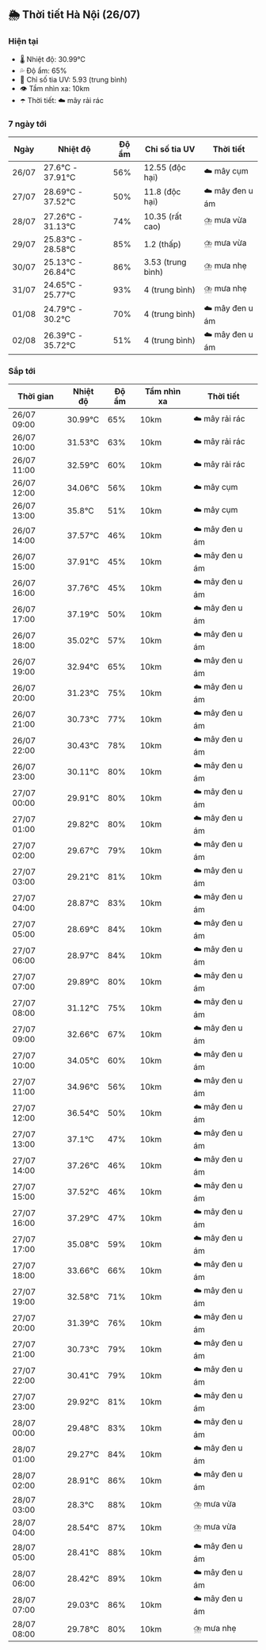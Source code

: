 ## 🌦️ Thời tiết Hà Nội (26/07)

### Hiện tại

- 🌡️ Nhiệt độ: 30.99℃
- 💦 Độ ẩm: 65%
- 🌟 Chỉ số tia UV: 5.93 (trung bình)
- 👁️ Tầm nhìn xa: 10km
- ☂️ Thời tiết: ☁️ mây rải rác

### 7 ngày tới

| Ngày | Nhiệt độ | Độ ẩm | Chỉ số tia UV | Thời tiết |
| --- | --- | --- | --- | --- |
| 26/07 | 27.6℃ - 37.91℃ | 56% | 12.55 (độc hại) | ☁️ mây cụm |
| 27/07 | 28.69℃ - 37.52℃ | 50% | 11.8 (độc hại) | ☁️ mây đen u ám |
| 28/07 | 27.26℃ - 31.13℃ | 74% | 10.35 (rất cao) | ⛈️ mưa vừa |
| 29/07 | 25.83℃ - 28.58℃ | 85% | 1.2 (thấp) | ⛈️ mưa vừa |
| 30/07 | 25.13℃ - 26.84℃ | 86% | 3.53 (trung bình) | ⛈️ mưa nhẹ |
| 31/07 | 24.65℃ - 25.77℃ | 93% | 4 (trung bình) | ⛈️ mưa nhẹ |
| 01/08 | 24.79℃ - 30.2℃ | 70% | 4 (trung bình) | ☁️ mây đen u ám |
| 02/08 | 26.39℃ - 35.72℃ | 51% | 4 (trung bình) | ☁️ mây đen u ám |

### Sắp tới

| Thời gian | Nhiệt độ | Độ ẩm | Tầm nhìn xa | Thời tiết |
| --- | --- | --- | --- | --- |
| 26/07 09:00 | 30.99℃ | 65% | 10km | ☁️ mây rải rác |
| 26/07 10:00 | 31.53℃ | 63% | 10km | ☁️ mây rải rác |
| 26/07 11:00 | 32.59℃ | 60% | 10km | ☁️ mây rải rác |
| 26/07 12:00 | 34.06℃ | 56% | 10km | ☁️ mây cụm |
| 26/07 13:00 | 35.8℃ | 51% | 10km | ☁️ mây cụm |
| 26/07 14:00 | 37.57℃ | 46% | 10km | ☁️ mây đen u ám |
| 26/07 15:00 | 37.91℃ | 45% | 10km | ☁️ mây đen u ám |
| 26/07 16:00 | 37.76℃ | 45% | 10km | ☁️ mây đen u ám |
| 26/07 17:00 | 37.19℃ | 50% | 10km | ☁️ mây đen u ám |
| 26/07 18:00 | 35.02℃ | 57% | 10km | ☁️ mây đen u ám |
| 26/07 19:00 | 32.94℃ | 65% | 10km | ☁️ mây đen u ám |
| 26/07 20:00 | 31.23℃ | 75% | 10km | ☁️ mây đen u ám |
| 26/07 21:00 | 30.73℃ | 77% | 10km | ☁️ mây đen u ám |
| 26/07 22:00 | 30.43℃ | 78% | 10km | ☁️ mây đen u ám |
| 26/07 23:00 | 30.11℃ | 80% | 10km | ☁️ mây đen u ám |
| 27/07 00:00 | 29.91℃ | 80% | 10km | ☁️ mây đen u ám |
| 27/07 01:00 | 29.82℃ | 80% | 10km | ☁️ mây đen u ám |
| 27/07 02:00 | 29.67℃ | 79% | 10km | ☁️ mây đen u ám |
| 27/07 03:00 | 29.21℃ | 81% | 10km | ☁️ mây đen u ám |
| 27/07 04:00 | 28.87℃ | 83% | 10km | ☁️ mây đen u ám |
| 27/07 05:00 | 28.69℃ | 84% | 10km | ☁️ mây đen u ám |
| 27/07 06:00 | 28.97℃ | 84% | 10km | ☁️ mây đen u ám |
| 27/07 07:00 | 29.89℃ | 80% | 10km | ☁️ mây đen u ám |
| 27/07 08:00 | 31.12℃ | 75% | 10km | ☁️ mây đen u ám |
| 27/07 09:00 | 32.66℃ | 67% | 10km | ☁️ mây đen u ám |
| 27/07 10:00 | 34.05℃ | 60% | 10km | ☁️ mây đen u ám |
| 27/07 11:00 | 34.96℃ | 56% | 10km | ☁️ mây đen u ám |
| 27/07 12:00 | 36.54℃ | 50% | 10km | ☁️ mây đen u ám |
| 27/07 13:00 | 37.1℃ | 47% | 10km | ☁️ mây đen u ám |
| 27/07 14:00 | 37.26℃ | 46% | 10km | ☁️ mây đen u ám |
| 27/07 15:00 | 37.52℃ | 46% | 10km | ☁️ mây đen u ám |
| 27/07 16:00 | 37.29℃ | 47% | 10km | ☁️ mây đen u ám |
| 27/07 17:00 | 35.08℃ | 59% | 10km | ☁️ mây đen u ám |
| 27/07 18:00 | 33.66℃ | 66% | 10km | ☁️ mây đen u ám |
| 27/07 19:00 | 32.58℃ | 71% | 10km | ☁️ mây đen u ám |
| 27/07 20:00 | 31.39℃ | 76% | 10km | ☁️ mây đen u ám |
| 27/07 21:00 | 30.73℃ | 79% | 10km | ☁️ mây đen u ám |
| 27/07 22:00 | 30.41℃ | 79% | 10km | ☁️ mây đen u ám |
| 27/07 23:00 | 29.92℃ | 81% | 10km | ☁️ mây đen u ám |
| 28/07 00:00 | 29.48℃ | 83% | 10km | ☁️ mây đen u ám |
| 28/07 01:00 | 29.27℃ | 84% | 10km | ☁️ mây đen u ám |
| 28/07 02:00 | 28.91℃ | 86% | 10km | ☁️ mây đen u ám |
| 28/07 03:00 | 28.3℃ | 88% | 10km | ⛈️ mưa vừa |
| 28/07 04:00 | 28.54℃ | 87% | 10km | ⛈️ mưa vừa |
| 28/07 05:00 | 28.41℃ | 88% | 10km | ☁️ mây đen u ám |
| 28/07 06:00 | 28.42℃ | 89% | 10km | ☁️ mây đen u ám |
| 28/07 07:00 | 29.03℃ | 86% | 10km | ☁️ mây đen u ám |
| 28/07 08:00 | 29.78℃ | 80% | 10km | ⛈️ mưa nhẹ |
